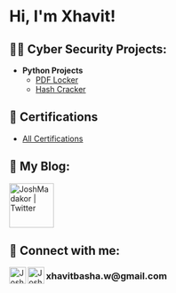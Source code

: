 <h1>Hi, I'm Xhavit! 

<h2>👨‍💻 Cyber Security Projects: </h2>

- <b>Python Projects</b>
  - [PDF Locker](https://github.com/xhavitbasha/PDF-Locker/tree/main)
  - [Hash Cracker](https://github.com/xhavitbasha/HashCracker)
    

<h2>📄 Certifications</h2><b> </b>

- [All Certifications](https://github.com/xhavitbasha/Certifications/tree/main)

<h2>📝 My Blog:</h2>


  [<img align="rightt" alt="JoshMadakor | Twitter" width="80px" src="https://i.imgur.com/mFZLrrp.jpeg!" />][medium]



<h2> 🤳 Connect with me:</h2><b> </b>

[<img align="left" alt="JoshMadakor | LinkedIn" width="30px" src="https://i.imgur.com/r6ELcnK.png!" />][linkedin]
[<img align="left" alt="JoshMadakor | Instagram" width="30px" src="https://i.imgur.com/OKd62rC.png!" />][instagram]
<h3> xhavitbasha.w@gmail.com </h3>

[instagram]: https://www.instagram.com/xhavitt4
[linkedin]: https://www.linkedin.com/in/xhavit-basha-995137341/
[medium]: https://medium.com/@xhavitbasha016

<!--
**joshmadakor1/joshmadakor1** is a ✨ _special_ ✨ repository because its `README.md` (this file) appears on your GitHub profile.

Here are some ideas to get you started:

- 🔭 I’m currently working on ...
- 🌱 I’m currently learning ...
- 👯 I’m looking to collaborate on ...
- 🤔 I’m looking for help with ...
- 💬 Ask me about ...
- 📫 How to reach me: ...
- 😄 Pronouns: ...
- ⚡ Fun fact: ...
-->
